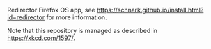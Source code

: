 Redirector Firefox OS app, see https://schnark.github.io/install.html?id=redirector for more information.

Note that this repository is managed as described in https://xkcd.com/1597/.

